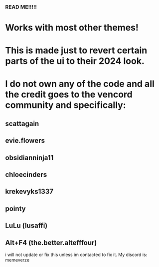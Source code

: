 ### READ ME!!!!!
# Works with most other themes!
# This is made just to revert certain parts of the ui to their 2024 look.
# I do not own any of the code and all the credit goes to the vencord community and specifically:

## scattagain
## evie.flowers
## obsidianninja11
## chloecinders
## krekevyks1337
## pointy
## LuLu (lusaffi)
## Alt+F4 (the.better.altefffour)

i will not update or fix this unless im contacted to fix it. 
My discord is: memeverze

